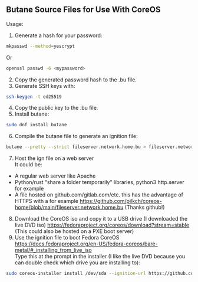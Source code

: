 ## Butane Source Files for Use With CoreOS

Usage:
1. Generate a hash for your password:  
```bash
mkpasswd --method=yescrypt
```
Or
```bash
openssl passwd -6 <mypassword>
```
2. Copy the generated password hash to the .bu file.
3. Generate SSH keys with:
```bash
ssh-keygen -t ed25519
```
4. Copy the public key to the .bu file.
5. Install butane:
```bash
sudo dnf install butane
```
6. Compile the butane file to generate an ignition file:
```bash
butane --pretty --strict fileserver.network.home.bu > fileserver.network.home.ign
```
7. Host the ign file on a web server  
It could be:
 - A regular web server like Apache
 - Python/rust "share a folder temporarily" libraries, python3 http.server for example
 - A file hosted on github.com/gitlab.com/etc. this has the advantage of HTTPS with a  for example https://github.com/pilkch/coreos-home/blob/main/fileserver.network.home.bu (Thanks github!)
8. Download the CoreOS iso and copy it to a USB drive (I downloaded the live DVD iso) https://fedoraproject.org/coreos/download?stream=stable (This could also be hosted on a PXE boot server)
9. Use the ignition file to boot Fedora CoreOS https://docs.fedoraproject.org/en-US/fedora-coreos/bare-metal/#_installing_from_live_iso  
Type this at the prompt in the installer (I like the live DVD because you can double check which drive you are installing to):
```bash
sudo coreos-installer install /dev/sda --ignition-url https://github.com/pilkch/coreos-home/blob/main/fileserver.network.home.bu
```
